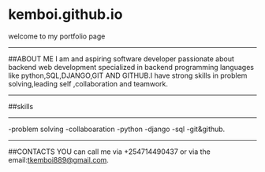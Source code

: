 # kemboi.github.io
welcome to my portfolio page

---
##ABOUT ME
I am and aspiring software developer passionate about backend web development specialized in backend programming languages like python,SQL,DJANGO,GIT AND GITHUB.I have strong skills in problem solving,leading self ,collaboration and teamwork.

---
##skills

---
-problem solving
-collaboaration
-python
-django
-sql
-git&github.

---
##CONTACTS
YOU can call me via +254714490437 or via the email:tkemboi889@gmail.com.
